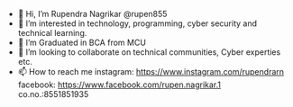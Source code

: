 - 👋 Hi, I’m Rupendra Nagrikar @rupen855
- 👀 I’m interested in technology, programming, cyber security and technical learning. 
- 🌱 I’m Graduated in BCA from MCU
- 💞️ I’m looking to collaborate on technical communities, Cyber experties etc.
- 📫 How to reach me 
      instagram: https://www.instagram.com/rupendrarn
      facebook: https://www.facebook.com/rupen.nagrikar.1
      co.no.:8551851935
      

<!---
rupen855/rupen855 is a ✨ special ✨ repository because its `README.md` (this file) appears on your GitHub profile.
You can click the Preview link to take a look at your changes.
--->
